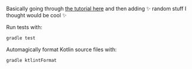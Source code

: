 Basically going through [the tutorial here](https://spring.io/guides/tutorials/spring-boot-kotlin/) and then adding :sparkles: random stuff I thought would be cool :sparkles: 

Run tests with:

```sh
gradle test
```

Automagically format Kotlin source files with:

```sh
gradle ktlintFormat
```
